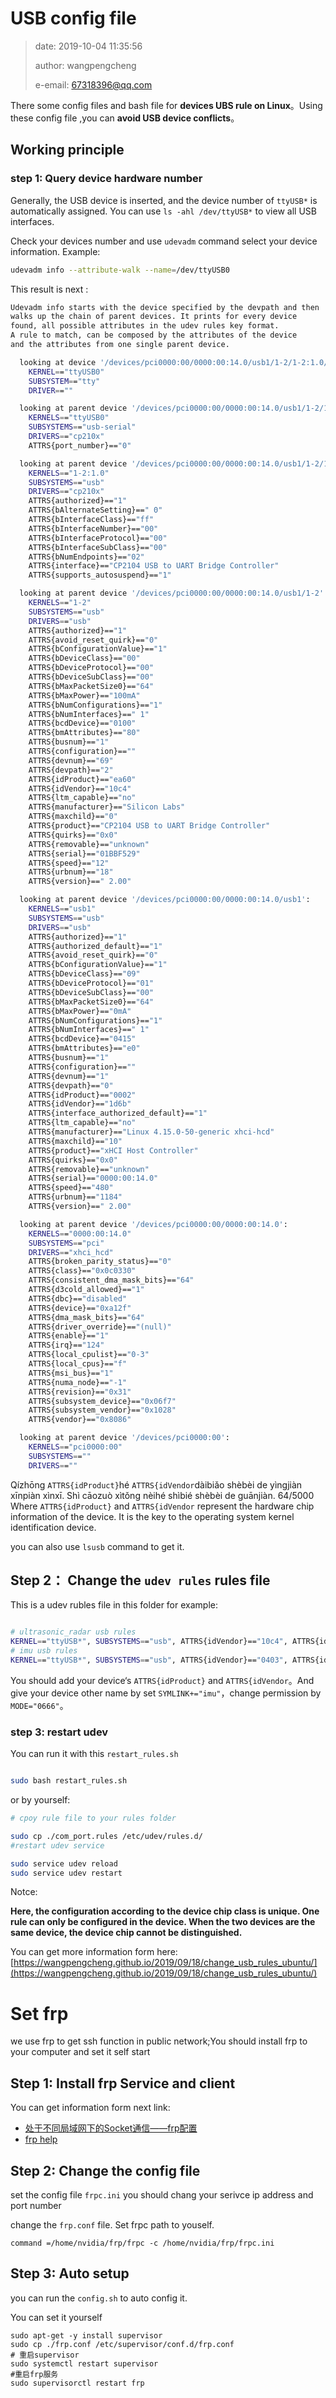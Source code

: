 
# USB config file

> date: 2019-10-04 11:35:56
> 
> author: wangpengcheng
> 
> e-email: 67318396@qq.com
> 

There some config files and bash file for **devices UBS rule on Linux**。Using these config file ,you can **avoid USB device conflicts**。

## Working principle

### step 1: Query device hardware number

Generally, the USB device is inserted, and the device number of `ttyUSB*` is automatically assigned. You can use `ls -ahl /dev/ttyUSB*` to view all USB interfaces. 

Check your devices number  and use `udevadm` command select your device information. Example:

```bash
udevadm info --attribute-walk --name=/dev/ttyUSB0
```

This result is next :

```bash
Udevadm info starts with the device specified by the devpath and then
walks up the chain of parent devices. It prints for every device
found, all possible attributes in the udev rules key format.
A rule to match, can be composed by the attributes of the device
and the attributes from one single parent device.

  looking at device '/devices/pci0000:00/0000:00:14.0/usb1/1-2/1-2:1.0/ttyUSB0/tty/ttyUSB0':
    KERNEL=="ttyUSB0"
    SUBSYSTEM=="tty"
    DRIVER==""

  looking at parent device '/devices/pci0000:00/0000:00:14.0/usb1/1-2/1-2:1.0/ttyUSB0':
    KERNELS=="ttyUSB0"
    SUBSYSTEMS=="usb-serial"
    DRIVERS=="cp210x"
    ATTRS{port_number}=="0"

  looking at parent device '/devices/pci0000:00/0000:00:14.0/usb1/1-2/1-2:1.0':
    KERNELS=="1-2:1.0"
    SUBSYSTEMS=="usb"
    DRIVERS=="cp210x"
    ATTRS{authorized}=="1"
    ATTRS{bAlternateSetting}==" 0"
    ATTRS{bInterfaceClass}=="ff"
    ATTRS{bInterfaceNumber}=="00"
    ATTRS{bInterfaceProtocol}=="00"
    ATTRS{bInterfaceSubClass}=="00"
    ATTRS{bNumEndpoints}=="02"
    ATTRS{interface}=="CP2104 USB to UART Bridge Controller"
    ATTRS{supports_autosuspend}=="1"

  looking at parent device '/devices/pci0000:00/0000:00:14.0/usb1/1-2':
    KERNELS=="1-2"
    SUBSYSTEMS=="usb"
    DRIVERS=="usb"
    ATTRS{authorized}=="1"
    ATTRS{avoid_reset_quirk}=="0"
    ATTRS{bConfigurationValue}=="1"
    ATTRS{bDeviceClass}=="00"
    ATTRS{bDeviceProtocol}=="00"
    ATTRS{bDeviceSubClass}=="00"
    ATTRS{bMaxPacketSize0}=="64"
    ATTRS{bMaxPower}=="100mA"
    ATTRS{bNumConfigurations}=="1"
    ATTRS{bNumInterfaces}==" 1"
    ATTRS{bcdDevice}=="0100"
    ATTRS{bmAttributes}=="80"
    ATTRS{busnum}=="1"
    ATTRS{configuration}==""
    ATTRS{devnum}=="69"
    ATTRS{devpath}=="2"
    ATTRS{idProduct}=="ea60"
    ATTRS{idVendor}=="10c4"
    ATTRS{ltm_capable}=="no"
    ATTRS{manufacturer}=="Silicon Labs"
    ATTRS{maxchild}=="0"
    ATTRS{product}=="CP2104 USB to UART Bridge Controller"
    ATTRS{quirks}=="0x0"
    ATTRS{removable}=="unknown"
    ATTRS{serial}=="01BBF529"
    ATTRS{speed}=="12"
    ATTRS{urbnum}=="18"
    ATTRS{version}==" 2.00"

  looking at parent device '/devices/pci0000:00/0000:00:14.0/usb1':
    KERNELS=="usb1"
    SUBSYSTEMS=="usb"
    DRIVERS=="usb"
    ATTRS{authorized}=="1"
    ATTRS{authorized_default}=="1"
    ATTRS{avoid_reset_quirk}=="0"
    ATTRS{bConfigurationValue}=="1"
    ATTRS{bDeviceClass}=="09"
    ATTRS{bDeviceProtocol}=="01"
    ATTRS{bDeviceSubClass}=="00"
    ATTRS{bMaxPacketSize0}=="64"
    ATTRS{bMaxPower}=="0mA"
    ATTRS{bNumConfigurations}=="1"
    ATTRS{bNumInterfaces}==" 1"
    ATTRS{bcdDevice}=="0415"
    ATTRS{bmAttributes}=="e0"
    ATTRS{busnum}=="1"
    ATTRS{configuration}==""
    ATTRS{devnum}=="1"
    ATTRS{devpath}=="0"
    ATTRS{idProduct}=="0002"
    ATTRS{idVendor}=="1d6b"
    ATTRS{interface_authorized_default}=="1"
    ATTRS{ltm_capable}=="no"
    ATTRS{manufacturer}=="Linux 4.15.0-50-generic xhci-hcd"
    ATTRS{maxchild}=="10"
    ATTRS{product}=="xHCI Host Controller"
    ATTRS{quirks}=="0x0"
    ATTRS{removable}=="unknown"
    ATTRS{serial}=="0000:00:14.0"
    ATTRS{speed}=="480"
    ATTRS{urbnum}=="1184"
    ATTRS{version}==" 2.00"

  looking at parent device '/devices/pci0000:00/0000:00:14.0':
    KERNELS=="0000:00:14.0"
    SUBSYSTEMS=="pci"
    DRIVERS=="xhci_hcd"
    ATTRS{broken_parity_status}=="0"
    ATTRS{class}=="0x0c0330"
    ATTRS{consistent_dma_mask_bits}=="64"
    ATTRS{d3cold_allowed}=="1"
    ATTRS{dbc}=="disabled"
    ATTRS{device}=="0xa12f"
    ATTRS{dma_mask_bits}=="64"
    ATTRS{driver_override}=="(null)"
    ATTRS{enable}=="1"
    ATTRS{irq}=="124"
    ATTRS{local_cpulist}=="0-3"
    ATTRS{local_cpus}=="f"
    ATTRS{msi_bus}=="1"
    ATTRS{numa_node}=="-1"
    ATTRS{revision}=="0x31"
    ATTRS{subsystem_device}=="0x06f7"
    ATTRS{subsystem_vendor}=="0x1028"
    ATTRS{vendor}=="0x8086"

  looking at parent device '/devices/pci0000:00':
    KERNELS=="pci0000:00"
    SUBSYSTEMS==""
    DRIVERS==""

```


Qízhōng `ATTRS{idProduct}`hé `ATTRS{idVendor`dàibiǎo shèbèi de yìngjiàn xīnpiàn xìnxī. Shì cāozuò xìtǒng nèihé shìbié shèbèi de guānjiàn.
64/5000
Where `ATTRS{idProduct}` and `ATTRS{idVendor` represent the hardware chip information of the device. It is the key to the operating system kernel identification device.

you can also use `lsusb` command to get it.

## Step 2： Change the `udev rules` rules file

This is a udev rubles file in this folder for example:

```bash

# ultrasonic_radar usb rules
KERNEL=="ttyUSB*", SUBSYSTEMS=="usb", ATTRS{idVendor}=="10c4", ATTRS{idProduct}=="ea60", GROUP="users", MODE="0666", ENV{ID_MM_DEVICE_IGNORE}="1", SYMLINK+="ultrasonic_radar"
# imu usb rules
KERNEL=="ttyUSB*", SUBSYSTEMS=="usb", ATTRS{idVendor}=="0403", ATTRS{idProduct}=="6001", GROUP="users", MODE="0666", ENV{ID_MM_DEVICE_IGNORE}="1", SYMLINK+="imu"
```

You should add your device‘s `ATTRS{idProduct}` and `ATTRS{idVendor`。And give your device other name by set `SYMLINK+="imu"`，change permission by `MODE="0666"`。

### step 3: restart udev

You can run it with this `restart_rules.sh`

```bash

sudo bash restart_rules.sh
```

or by yourself:

```bash
# cpoy rule file to your rules folder

sudo cp ./com_port.rules /etc/udev/rules.d/
#restart udev service

sudo service udev reload
sudo service udev restart

```

Notce:

**Here, the configuration according to the device chip class is unique. One rule can only be configured in the device. When the two devices are the same device, the device chip cannot be distinguished.**

You can get more information form here: [https://wangpengcheng.github.io/2019/09/18/change_usb_rules_ubuntu/](https://wangpengcheng.github.io/2019/09/18/change_usb_rules_ubuntu/)


# Set frp

we use frp to get ssh function in public network;You should install frp to your computer and set it self start

## Step 1: Install frp Service and client
You can get information form next link:

- [处于不同局域网下的Socket通信——frp配置](https://blog.csdn.net/m0_37817028/article/details/89468704)
- [frp help](https://github.com/fatedier/frp/)

## Step 2: Change the config file

set the config file `frpc.ini`
you should chang your serivce ip address and port number

change the `frp.conf` file. Set frpc path to youself. 
```
command =/home/nvidia/frp/frpc -c /home/nvidia/frp/frpc.ini
```

## Step 3: Auto setup

you can run the `config.sh` to auto config it.

You can set it yourself

```shell
sudo apt-get -y install supervisor
sudo cp ./frp.conf /etc/supervisor/conf.d/frp.conf
# 重启supervisor
sudo systemctl restart supervisor
#重启frp服务
sudo supervisorctl restart frp
```
